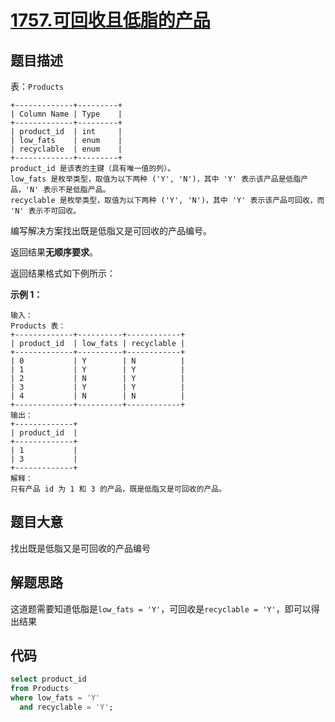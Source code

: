 # [1757.可回收且低脂的产品](https://leetcode.cn/problems/recyclable-and-low-fat-products/)

## 题目描述

表：`Products`

```text
+-------------+---------+
| Column Name | Type    |
+-------------+---------+
| product_id  | int     |
| low_fats    | enum    |
| recyclable  | enum    |
+-------------+---------+
product_id 是该表的主键（具有唯一值的列）。
low_fats 是枚举类型，取值为以下两种 ('Y', 'N')，其中 'Y' 表示该产品是低脂产品，'N' 表示不是低脂产品。
recyclable 是枚举类型，取值为以下两种 ('Y', 'N')，其中 'Y' 表示该产品可回收，而 'N' 表示不可回收。
```

编写解决方案找出既是低脂又是可回收的产品编号。

返回结果**无顺序要求**。

返回结果格式如下例所示：

**示例 1：**

```text
输入：
Products 表：
+-------------+----------+------------+
| product_id  | low_fats | recyclable |
+-------------+----------+------------+
| 0           | Y        | N          |
| 1           | Y        | Y          |
| 2           | N        | Y          |
| 3           | Y        | Y          |
| 4           | N        | N          |
+-------------+----------+------------+
输出：
+-------------+
| product_id  |
+-------------+
| 1           |
| 3           |
+-------------+
解释：
只有产品 id 为 1 和 3 的产品，既是低脂又是可回收的产品。
```

## 题目大意

找出既是低脂又是可回收的产品编号

## 解题思路

这道题需要知道低脂是`low_fats = 'Y'`，可回收是`recyclable = 'Y'`，即可以得出结果

## 代码

```sql
select product_id
from Products
where low_fats = 'Y'
  and recyclable = 'Y';
```

